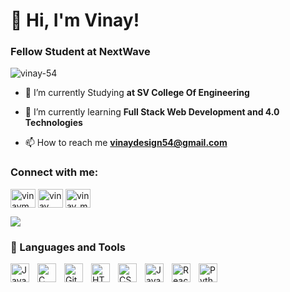 <!-- Level 3: Add custom code -->

# 👋 Hi, I'm Vinay!

<h3 align="left">Fellow Student at NextWave</h3>

<p align="left"> <img src="https://komarev.com/ghpvc/?username=vinay-54&label=Profile%20views&color=0e75b6&style=flat" alt="vinay-54" /> </p>

- 🔭 I’m currently Studying **at SV College Of Engineering**

- 🌱 I’m currently learning **Full Stack Web Development and 4.0 Technologies**

- 📫 How to reach me **vinaydesign54@gmail.com**

<h3 align="left">Connect with me:</h3>
<p align="left">
<a href="https://twitter.com/vinaym08" target="blank"><img align="center" src="https://raw.githubusercontent.com/rahuldkjain/github-profile-readme-generator/master/src/images/icons/Social/twitter.svg" alt="vinaym08" height="30" width="40" /></a>
<a href="https://linkedin.com/in/vinay kumar" target="blank"><img align="center" src="https://raw.githubusercontent.com/rahuldkjain/github-profile-readme-generator/master/src/images/icons/Social/linked-in-alt.svg" alt="vinay kumar" height="30" width="40" /></a>
<a href="https://instagram.com/vinay_m08" target="blank"><img align="center" src="https://raw.githubusercontent.com/rahuldkjain/github-profile-readme-generator/master/src/images/icons/Social/instagram.svg" alt="vinay_m08" height="30" width="40" /></a>
</p>

<!-- GitHub stats from https://github.com/anuraghazra/github-readme-stats -->
![](https://github-readme-stats.vercel.app/api?username=vinay-54&theme=radical&hide_border=false&include_all_commits=true&count_private=true)<br/>


### 🧰 Languages and Tools

<img align="left" alt="Java" width="30px" style="padding-right:10px;" src="https://cdn.jsdelivr.net/gh/devicons/devicon/icons/java/java-original.svg"/>
<img align="left" alt="C" width="30px" style="padding-right:10px;" src="https://cdn.jsdelivr.net/gh/devicons/devicon/icons/c/c-original.svg" />
<img align="left" alt="Git" width="30px" style="padding-right:10px;" src="https://cdn.jsdelivr.net/gh/devicons/devicon/icons/git/git-original.svg" />
<img align="left" alt="HTML" width="30px" style="padding-right:10px;" src="https://cdn.jsdelivr.net/gh/devicons/devicon/icons/html5/html5-plain.svg" />
<img align="left" alt="CSS" width="30px" style="padding-right:10px;" src="https://cdn.jsdelivr.net/gh/devicons/devicon/icons/css3/css3-plain.svg" />
<img align="left" alt="JavaScript" width="30px" style="padding-right:10px;" src="https://cdn.jsdelivr.net/gh/devicons/devicon/icons/javascript/javascript-plain.svg" />
<img align="left" alt="React" width="30px" style="padding-right:10px;" src="https://cdn.jsdelivr.net/gh/devicons/devicon/icons/react/react-original.svg" />
<img align="left" alt="Python" width="30px" style="padding-right:10px;" src="https://cdn.jsdelivr.net/gh/devicons/devicon/icons/python/python-plain.svg" />
<br />
